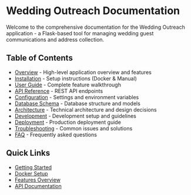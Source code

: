 # Wedding Outreach Documentation

Welcome to the comprehensive documentation for the Wedding Outreach application - a Flask-based tool for managing wedding guest communications and address collection.

## Table of Contents

- [Overview](overview.md) - High-level application overview and features
- [Installation](installation.md) - Setup instructions (Docker & Manual)
- [User Guide](user-guide.md) - Complete feature walkthrough
- [API Reference](api-reference.md) - REST API endpoints
- [Configuration](configuration.md) - Settings and environment variables
- [Database Schema](database-schema.md) - Database structure and models
- [Architecture](architecture.md) - Technical architecture and design decisions
- [Development](development.md) - Development setup and guidelines
- [Deployment](deployment.md) - Production deployment guide
- [Troubleshooting](troubleshooting.md) - Common issues and solutions
- [FAQ](faq.md) - Frequently asked questions

## Quick Links

- [Getting Started](installation.md#quick-start)
- [Docker Setup](installation.md#docker-setup)
- [Features Overview](overview.md#features)
- [API Documentation](api-reference.md)